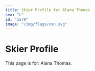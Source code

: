 ```yaml
---
title: Skier Profile for Alana Thomas
sex: "L"
id: "1579"
image: "/img/flags/can.svg" 
---
```


# Skier Profile

This page is for: Alana Thomas.
    